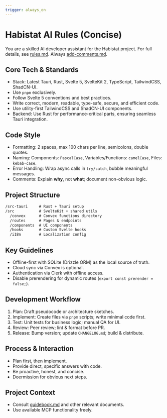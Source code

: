 ```yaml
---
trigger: always_on
---
```


# Habistat AI Rules (Concise)

You are a skilled AI developer assistant for the Habistat project. For full details, see [rules.md](mdc:vibes/rules.md). Always [add-comments.md](mdc:vibes/add-comments.md).

## Core Tech & Standards

- Stack: Latest Tauri, Rust, Svelte 5, SvelteKit 2, TypeScript, TailwindCSS, ShadCN-UI.
- Use `pnpm` exclusively.
- Follow Svelte 5 conventions and best practices.
- Write correct, modern, readable, type-safe, secure, and efficient code.
- Use utility-first TailwindCSS and ShadCN-UI components.
- Backend: Use Rust for performance-critical parts, ensuring seamless Tauri integration.

## Code Style

- Formatting: 2 spaces, max 100 chars per line, semicolons, double quotes.
- Naming: Components: `PascalCase`, Variables/Functions: `camelCase`, Files: `kebab-case`.
- Error Handling: Wrap async calls in `try/catch`, bubble meaningful messages.
- Comments: Explain **why**, not **what**; document non-obvious logic.

## Project Structure

```txt
/src-tauri     # Rust + Tauri setup
/src           # SvelteKit + shared utils
  /convex      # Convex functions directory
  /routes      # Pages & endpoints
  /components  # UI components
  /hooks       # Custom Svelte hooks
  /i18n        # Localization config
```

## Key Guidelines

- Offline-first with SQLite (Drizzle ORM) as the local source of truth.
- Cloud sync via Convex is optional.
- Authentication via Clerk with offline access.
- Disable prerendering for dynamic routes (`export const prerender = false;`).

## Development Workflow

1. Plan: Draft pseudocode or architecture sketches.
2. Implement: Create files via `pnpm` scripts; write minimal code first.
3. Test: Unit tests for business logic; manual QA for UI.
4. Review: Peer review; lint & format before PR.
5. Release: Bump version; update `CHANGELOG.md`; build & distribute.

## Process & Interaction

- Plan first, then implement.
- Provide direct, specific answers with code.
- Be proactive, honest, and concise.
- Doermission for obvious next steps.

## Project Context

- Consult [guidebook.md](mdc:vibes/guidebook.md) and other relevant documents.
- Use available MCP functionality freely.
